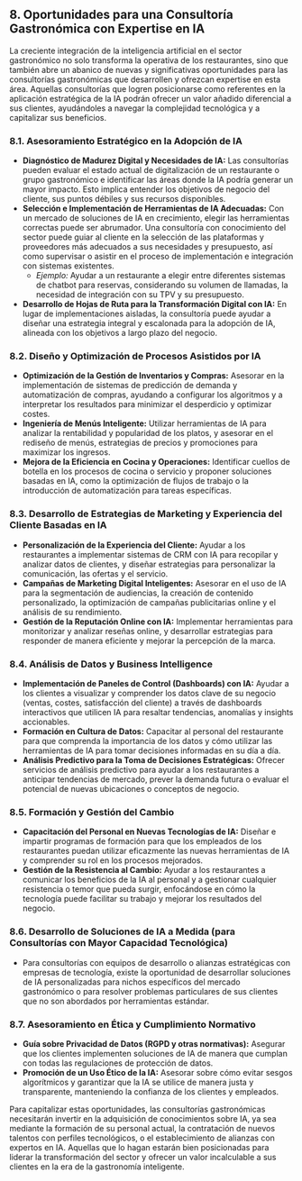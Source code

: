## 8. Oportunidades para una Consultoría Gastronómica con Expertise en IA

La creciente integración de la inteligencia artificial en el sector gastronómico no solo transforma la operativa de los restaurantes, sino que también abre un abanico de nuevas y significativas oportunidades para las consultorías gastronómicas que desarrollen y ofrezcan expertise en esta área. Aquellas consultorías que logren posicionarse como referentes en la aplicación estratégica de la IA podrán ofrecer un valor añadido diferencial a sus clientes, ayudándoles a navegar la complejidad tecnológica y a capitalizar sus beneficios.

### 8.1. Asesoramiento Estratégico en la Adopción de IA

*   **Diagnóstico de Madurez Digital y Necesidades de IA:** Las consultorías pueden evaluar el estado actual de digitalización de un restaurante o grupo gastronómico e identificar las áreas donde la IA podría generar un mayor impacto. Esto implica entender los objetivos de negocio del cliente, sus puntos débiles y sus recursos disponibles.
*   **Selección e Implementación de Herramientas de IA Adecuadas:** Con un mercado de soluciones de IA en crecimiento, elegir las herramientas correctas puede ser abrumador. Una consultoría con conocimiento del sector puede guiar al cliente en la selección de las plataformas y proveedores más adecuados a sus necesidades y presupuesto, así como supervisar o asistir en el proceso de implementación e integración con sistemas existentes.
    *   *Ejemplo:* Ayudar a un restaurante a elegir entre diferentes sistemas de chatbot para reservas, considerando su volumen de llamadas, la necesidad de integración con su TPV y su presupuesto.
*   **Desarrollo de Hojas de Ruta para la Transformación Digital con IA:** En lugar de implementaciones aisladas, la consultoría puede ayudar a diseñar una estrategia integral y escalonada para la adopción de IA, alineada con los objetivos a largo plazo del negocio.

### 8.2. Diseño y Optimización de Procesos Asistidos por IA

*   **Optimización de la Gestión de Inventarios y Compras:** Asesorar en la implementación de sistemas de predicción de demanda y automatización de compras, ayudando a configurar los algoritmos y a interpretar los resultados para minimizar el desperdicio y optimizar costes.
*   **Ingeniería de Menús Inteligente:** Utilizar herramientas de IA para analizar la rentabilidad y popularidad de los platos, y asesorar en el rediseño de menús, estrategias de precios y promociones para maximizar los ingresos.
*   **Mejora de la Eficiencia en Cocina y Operaciones:** Identificar cuellos de botella en los procesos de cocina o servicio y proponer soluciones basadas en IA, como la optimización de flujos de trabajo o la introducción de automatización para tareas específicas.

### 8.3. Desarrollo de Estrategias de Marketing y Experiencia del Cliente Basadas en IA

*   **Personalización de la Experiencia del Cliente:** Ayudar a los restaurantes a implementar sistemas de CRM con IA para recopilar y analizar datos de clientes, y diseñar estrategias para personalizar la comunicación, las ofertas y el servicio.
*   **Campañas de Marketing Digital Inteligentes:** Asesorar en el uso de IA para la segmentación de audiencias, la creación de contenido personalizado, la optimización de campañas publicitarias online y el análisis de su rendimiento.
*   **Gestión de la Reputación Online con IA:** Implementar herramientas para monitorizar y analizar reseñas online, y desarrollar estrategias para responder de manera eficiente y mejorar la percepción de la marca.

### 8.4. Análisis de Datos y Business Intelligence

*   **Implementación de Paneles de Control (Dashboards) con IA:** Ayudar a los clientes a visualizar y comprender los datos clave de su negocio (ventas, costes, satisfacción del cliente) a través de dashboards interactivos que utilicen IA para resaltar tendencias, anomalías y insights accionables.
*   **Formación en Cultura de Datos:** Capacitar al personal del restaurante para que comprenda la importancia de los datos y cómo utilizar las herramientas de IA para tomar decisiones informadas en su día a día.
*   **Análisis Predictivo para la Toma de Decisiones Estratégicas:** Ofrecer servicios de análisis predictivo para ayudar a los restaurantes a anticipar tendencias de mercado, prever la demanda futura o evaluar el potencial de nuevas ubicaciones o conceptos de negocio.

### 8.5. Formación y Gestión del Cambio

*   **Capacitación del Personal en Nuevas Tecnologías de IA:** Diseñar e impartir programas de formación para que los empleados de los restaurantes puedan utilizar eficazmente las nuevas herramientas de IA y comprender su rol en los procesos mejorados.
*   **Gestión de la Resistencia al Cambio:** Ayudar a los restaurantes a comunicar los beneficios de la IA al personal y a gestionar cualquier resistencia o temor que pueda surgir, enfocándose en cómo la tecnología puede facilitar su trabajo y mejorar los resultados del negocio.

### 8.6. Desarrollo de Soluciones de IA a Medida (para Consultorías con Mayor Capacidad Tecnológica)

*   Para consultorías con equipos de desarrollo o alianzas estratégicas con empresas de tecnología, existe la oportunidad de desarrollar soluciones de IA personalizadas para nichos específicos del mercado gastronómico o para resolver problemas particulares de sus clientes que no son abordados por herramientas estándar.

### 8.7. Asesoramiento en Ética y Cumplimiento Normativo

*   **Guía sobre Privacidad de Datos (RGPD y otras normativas):** Asegurar que los clientes implementen soluciones de IA de manera que cumplan con todas las regulaciones de protección de datos.
*   **Promoción de un Uso Ético de la IA:** Asesorar sobre cómo evitar sesgos algorítmicos y garantizar que la IA se utilice de manera justa y transparente, manteniendo la confianza de los clientes y empleados.

Para capitalizar estas oportunidades, las consultorías gastronómicas necesitarán invertir en la adquisición de conocimientos sobre IA, ya sea mediante la formación de su personal actual, la contratación de nuevos talentos con perfiles tecnológicos, o el establecimiento de alianzas con expertos en IA. Aquellas que lo hagan estarán bien posicionadas para liderar la transformación del sector y ofrecer un valor incalculable a sus clientes en la era de la gastronomía inteligente.


